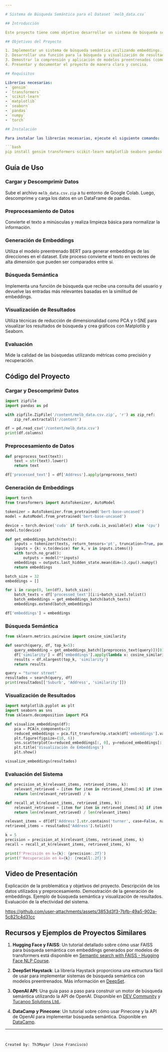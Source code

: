 ```yaml
---

# Sistema de Búsqueda Semántica para el Dataset `melb_data.csv`

## Introducción

Este proyecto tiene como objetivo desarrollar un sistema de búsqueda semántica utilizando embeddings y técnicas de reducción de dimensionalidad. El sistema permite a los usuarios buscar entradas relacionadas en el dataset `melb_data.csv` basándose en la similitud semántica del contenido.

## Objetivos del Proyecto

1. Implementar un sistema de búsqueda semántica utilizando embeddings.
2. Desarrollar una función para la búsqueda y visualización de resultados.
3. Demostrar la comprensión y aplicación de modelos preentrenados (como BERT) y técnicas de embeddings.
4. Presentar y documentar el proyecto de manera clara y concisa.

## Requisitos

Librerías necesarias:
- `gensim`
- `transformers`
- `scikit-learn`
- `matplotlib`
- `seaborn`
- `pandas`
- `numpy`
- `torch`

## Instalación

Para instalar las librerías necesarias, ejecute el siguiente comando:

```bash
pip install gensim transformers scikit-learn matplotlib seaborn pandas numpy torch
```

## Guía de Uso

### Cargar y Descomprimir Datos

Sube el archivo `melb_data.csv.zip` a tu entorno de Google Colab. Luego, descomprime y carga los datos en un DataFrame de pandas.

### Preprocesamiento de Datos

Convierte el texto a minúsculas y realiza limpieza básica para normalizar la información.

### Generación de Embeddings

Utiliza el modelo preentrenado BERT para generar embeddings de las direcciones en el dataset. Este proceso convierte el texto en vectores de alta dimensión que pueden ser comparados entre sí.

### Búsqueda Semántica

Implementa una función de búsqueda que recibe una consulta del usuario y devuelve las entradas más relevantes basadas en la similitud de embeddings.

### Visualización de Resultados

Utiliza técnicas de reducción de dimensionalidad como PCA y t-SNE para visualizar los resultados de búsqueda y crea gráficos con Matplotlib y Seaborn.

### Evaluación

Mide la calidad de las búsquedas utilizando métricas como precisión y recuperación.

## Código del Proyecto

### Cargar y Descomprimir Datos

```python
import zipfile
import pandas as pd

with zipfile.ZipFile('/content/melb_data.csv.zip', 'r') as zip_ref:
    zip_ref.extractall('/content')

df = pd.read_csv('/content/melb_data.csv')
print(df.columns)
```

### Preprocesamiento de Datos

```python
def preprocess_text(text):
    text = str(text).lower()
    return text

df['processed_text'] = df['Address'].apply(preprocess_text)
```

### Generación de Embeddings

```python
import torch
from transformers import AutoTokenizer, AutoModel

tokenizer = AutoTokenizer.from_pretrained('bert-base-uncased')
model = AutoModel.from_pretrained('bert-base-uncased')

device = torch.device('cuda' if torch.cuda.is_available() else 'cpu')
model.to(device)

def get_embeddings_batch(texts):
    inputs = tokenizer(texts, return_tensors='pt', truncation=True, padding=True, max_length=512)
    inputs = {k: v.to(device) for k, v in inputs.items()}
    with torch.no_grad():
        outputs = model(**inputs)
    embeddings = outputs.last_hidden_state.mean(dim=1).cpu().numpy()
    return embeddings

batch_size = 32
embeddings = []

for i in range(0, len(df), batch_size):
    batch_texts = df['processed_text'][i:i+batch_size].tolist()
    batch_embeddings = get_embeddings_batch(batch_texts)
    embeddings.extend(batch_embeddings)

df['embeddings'] = embeddings
```

### Búsqueda Semántica

```python
from sklearn.metrics.pairwise import cosine_similarity

def search(query, df, top_k=5):
    query_embedding = get_embeddings_batch([preprocess_text(query)])[0]
    df['similarity'] = df['embeddings'].apply(lambda x: cosine_similarity([query_embedding], [x]).item())
    results = df.nlargest(top_k, 'similarity')
    return results

query = "turner street"
resultados = search(query, df)
print(resultados[['Suburb', 'Address', 'similarity']])
```

### Visualización de Resultados

```python
import matplotlib.pyplot as plt
import seaborn as sns
from sklearn.decomposition import PCA

def visualize_embeddings(df):
    pca = PCA(n_components=2)
    reduced_embeddings = pca.fit_transform(np.stack(df['embeddings'].values))
    plt.figure(figsize=(10, 6))
    sns.scatterplot(x=reduced_embeddings[:, 0], y=reduced_embeddings[:, 1], hue=df['Regionname'])
    plt.title('Visualización de Embeddings')
    plt.show()

visualize_embeddings(resultados)
```

### Evaluación del Sistema

```python
def precision_at_k(relevant_items, retrieved_items, k):
    relevant_retrieved = [item for item in retrieved_items[:k] if item in relevant_items]
    return len(relevant_retrieved) / k

def recall_at_k(relevant_items, retrieved_items, k):
    relevant_retrieved = [item for item in retrieved_items[:k] if item in relevant_items]
    return len(relevant_retrieved) / len(relevant_items)

relevant_items = df[df['Address'].str.contains('turner', case=False, na=False)]['Address'].tolist()
retrieved_items = resultados['Address'].tolist()

k = 5
precision = precision_at_k(relevant_items, retrieved_items, k)
recall = recall_at_k(relevant_items, retrieved_items, k)

print(f'Precisión en k={k}: {precision:.2f}')
print(f'Recuperación en k={k}: {recall:.2f}')
```

## Video de Presentación

Explicación de la problemática y objetivos del proyecto.
Descripción de los datos utilizados y preprocesamiento.
Demostración de la generación de embeddings.
Ejemplo de búsqueda semántica y visualización de resultados.
Evaluación de la efectividad del sistema.

https://github.com/user-attachments/assets/3853d3f3-7bfb-49a5-902a-5c821c4d31cc

## Recursos y Ejemplos de Proyectos Similares

1. **Hugging Face y FAISS**: Un tutorial detallado sobre cómo usar FAISS para búsqueda semántica con embeddings generados por modelos de transformers está disponible en [Semantic search with FAISS - Hugging Face NLP Course](https://huggingface.co/learn/nlp-course/chapter5/6).

2. **DeepSet Haystack**: La librería Haystack proporciona una estructura fácil de usar para implementar sistemas de búsqueda semántica con modelos preentrenados. Más información en [DeepSet](https://www.deepset.ai/blog/how-to-build-a-semantic-search-engine-in-python).

3. **OpenAI API**: Una guía paso a paso para construir un motor de búsqueda semántica utilizando la API de OpenAI. Disponible en [DEV Community](https://dev.to/carolinamonte/introduction-to-semantic-search-with-python-and-openai-api-efg) y [Tucanoo Solutions Ltd.](https://tucanoo.com/semantic-search-tutorial-with-spring-boot-and-openai-embeddings/).

4. **DataCamp y Pinecone**: Un tutorial sobre cómo usar Pinecone y la API de OpenAI para implementar búsqueda semántica. Disponible en [DataCamp](https://www.datacamp.com/tutorial/semantic-search-pinecone-openai).

---
```


Created by: Th3Mayar (Jose Francisco)
